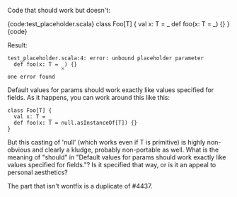 Code that should work but doesn't:

{code:test_placeholder.scala}
class Foo[T] {
  val x: T = _
  def foo(x: T = _) {}
}
{code}

Result:

```
test_placeholder.scala:4: error: unbound placeholder parameter
  def foo(x: T = _) {}
                 ^
one error found
```

Default values for params should work exactly like values specified for fields.  As it happens, you can work around this like this:

```
class Foo[T] {
  val x: T = _
  def foo(x: T = null.asInstanceOf[T]) {}
}
```

But this casting of 'null' (which works even if T is primitive) is highly non-obvious and clearly a kludge, probably non-portable as well.
What is the meaning of "should" in "Default values for params should work exactly like values specified for fields."? Is it specified that way, or is it an appeal to personal aesthetics?

The part that isn't wontfix is a duplicate of #4437.
